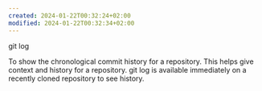 ```yaml
---
created: 2024-01-22T00:32:24+02:00
modified: 2024-01-22T00:32:34+02:00
---
```


git log

To show the chronological commit history for a repository. This helps give context and history for a repository. git log is available immediately on a recently cloned repository to see history.
